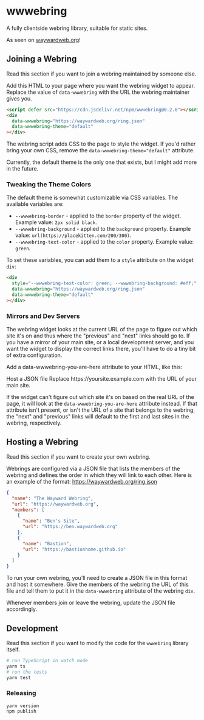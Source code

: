 # wwwebring

A fully clientside webring library, suitable for static sites.

As seen on [waywardweb.org](https://waywardweb.org)!

## Joining a Webring

Read this section if you want to join a webring maintained by someone else.

Add this HTML to your page where you want the webring widget to appear. Replace the value of `data-wwwebring` with the URL the webring maintainer gives you.

```html
<script defer src="https://cdn.jsdelivr.net/npm/wwwebring@0.2.0"></script>
<div
  data-wwwebring="https://waywardweb.org/ring.json"
  data-wwwebring-theme="default"
></div>
```

The webring script adds CSS to the page to style the widget. If you'd rather bring your own CSS, remove the `data-wwwebring-theme="default"` attribute.

Currently, the default theme is the only one that exists, but I might add more in the future.

### Tweaking the Theme Colors

The default theme is somewhat customizable via CSS variables. The available variables are:

- `--wwwebring-border` - applied to the `border` property of the widget. Example value: `2px solid black`.
- `--wwwebring-background` - applied to the `background` property. Example value: `url(https://placekitten.com/200/300)`.
- `--wwwebring-text-color` - applied to the `color` property. Example value: `green`.

To set these variables, you can add them to a `style` attribute on the widget `div`:

```html
<div
  style="--wwwebring-text-color: green; --wwwebring-background: #eff;"
  data-wwwebring="https://waywardweb.org/ring.json"
  data-wwwebring-theme="default"
></div>
```

### Mirrors and Dev Servers

The webring widget looks at the current URL of the page to figure out which site it's on and thus where the "previous" and "next" links should go to. If you have a mirror of your main site, or a local development server, and you want the widget to display the correct links there, you'll have to do a tiny bit of extra configuration.

Add a data-wwwebring-you-are-here attribute to your HTML, like this:

<div
  data-wwwebring="https://waywardweb.org/ring.json"
  data-wwwebring-theme="default"
  data-wwwebring-you-are-here="https://yoursite.example.com"
></div>
Host a JSON file
Replace https://yoursite.example.com with the URL of your main site.

If the widget can't figure out which site it's on based on the real URL of the page, it will look at the `data-wwwebring-you-are-here` attribute instead. If that attribute isn't present, or isn't the URL of a site that belongs to the webring, the "next" and "previous" links will default to the first and last sites in the webring, respectively.

## Hosting a Webring

Read this section if you want to create your own webring.

Webrings are configured via a JSON file that lists the members of the webring and defines the order in which they will link to each other. Here is an example of the format: https://waywardweb.org/ring.json

```json
{
  "name": "The Wayward Webring",
  "url": "https://waywardweb.org",
  "members": [
    {
      "name": "Ben's Site",
      "url": "https://ben.waywardweb.org"
    },
    {
      "name": "Bastion",
      "url": "https://bastionhome.github.io"
    }
  ]
}
```

To run your own webring, you'll need to create a JSON file in this format and host it somewhere. Give the members of the webring the URL of this file and tell them to put it in the `data-wwwebring` attribute of the webring `div`.

Whenever members join or leave the webring, update the JSON file accordingly.

## Development

Read this section if you want to modify the code for the `wwwebring` library itself.

```bash
# run TypeScript in watch mode
yarn ts
# run the tests
yarn test
```

### Releasing

```
yarn version
npm publish
```
